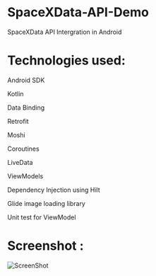 # SpaceXData-API-Demo
SpaceXData API Intergration in Android

# Technologies used:

Android SDK

Kotlin

Data Binding

Retrofit

Moshi

Coroutines

LiveData

ViewModels

Dependency Injection using Hilt

Glide image loading library

Unit test for ViewModel

# Screenshot : 

![ScreenShot](https://user-images.githubusercontent.com/11572229/101644361-1a250200-3a5b-11eb-83e9-21244c36da8c.jpg)
